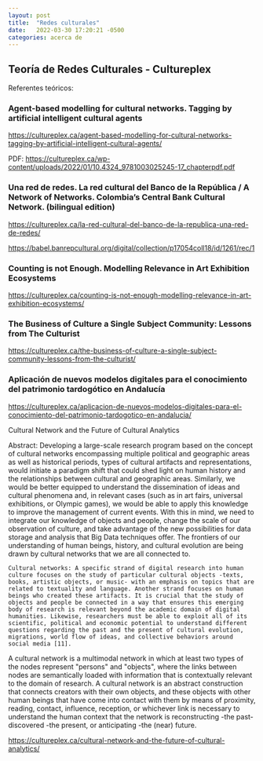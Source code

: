 ```yaml
---
layout: post
title:  "Redes culturales"
date:   2022-03-30 17:20:21 -0500
categories: acerca de
---
```

## Teoría de Redes Culturales - Cultureplex

Referentes teóricos:
### Agent-based modelling for cultural networks. Tagging by artificial intelligent cultural agents 

 

https://cultureplex.ca/agent-based-modelling-for-cultural-networks-tagging-by-artificial-intelligent-cultural-agents/ 

 

PDF: https://cultureplex.ca/wp-content/uploads/2022/01/10.4324_9781003025245-17_chapterpdf.pdf 

 

### Una red de redes. La red cultural del Banco de la República / A Network of Networks. Colombia’s Central Bank Cultural Network. (bilingual edition) 

https://cultureplex.ca/la-red-cultural-del-banco-de-la-republica-una-red-de-redes/ 

https://babel.banrepcultural.org/digital/collection/p17054coll18/id/1261/rec/1  

 

### Counting is not Enough. Modelling Relevance in Art Exhibition Ecosystems 

https://cultureplex.ca/counting-is-not-enough-modelling-relevance-in-art-exhibition-ecosystems/ 

 

### The Business of Culture a Single Subject Community: Lessons from The Culturist 

 

https://cultureplex.ca/the-business-of-culture-a-single-subject-community-lessons-from-the-culturist/ 

 

### Aplicación de nuevos modelos digitales para el conocimiento del patrimonio tardogótico en Andalucía 

https://cultureplex.ca/aplicacion-de-nuevos-modelos-digitales-para-el-conocimiento-del-patrimonio-tardogotico-en-andalucia/ 

 

Cultural Network and the Future of Cultural Analytics 

 

Abstract: Developing a large-scale research program based on the concept of cultural networks encompassing multiple political and geographic areas as well as historical periods, types of cultural artifacts and representations, would initiate a paradigm shift that could shed light on human history and the relationships between cultural and geographic areas. Similarly, we would be better equipped to understand the dissemination of ideas and cultural phenomena and, in relevant cases (such as in art fairs, universal exhibitions, or Olympic games), we would be able to apply this knowledge to improve the management of current events. With this in mind, we need to integrate our knowledge of objects and people, change the scale of our observation of culture, and take advantage of the new possibilities for data storage and analysis that Big Data techniques offer. The frontiers of our understanding of human beings, history, and cultural evolution are being drawn by cultural networks that we are all connected to. 

 

    Cultural networks: A specific strand of digital research into human culture focuses on the study of particular cultural objects -texts, books, artistic objects, or music- with an emphasis on topics that are related to textuality and language. Another strand focuses on human beings who created these artifacts. It is crucial that the study of objects and people be connected in a way that ensures this emerging body of research is relevant beyond the academic domain of digital humanities. Likewise, researchers must be able to exploit all of its scientific, political and economic potential to understand different questions regarding the past and the present of cultural evolution, migrations, world flow of ideas, and collective behaviors around social media [11]. 

 

A cultural network is a multimodal network in which at least two types of the nodes represent "persons" and "objects", where the links between nodes are semantically loaded with information that is contextually relevant to the domain of research. A cultural network is an abstract construction that connects creators with their own objects, and these objects with other human beings that have come into contact with them by means of proximity, reading, contact, influence, reception, or whichever link is necessary to understand the human context that the network is reconstructing -the past- discovered -the present, or anticipating -the (near) future. 

 

https://cultureplex.ca/cultural-network-and-the-future-of-cultural-analytics/  